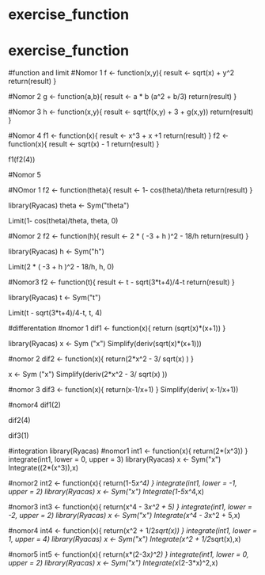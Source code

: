 # exercise_function
# exercise_function
#function and limit
#Nomor 1 
f <- function(x,y){
  result <- sqrt(x) + y^2
  return(result)
}

#Nomor 2
g <- function(a,b){
  result <- a * b (a^2 + b/3)
  return(result)
}

#Nomor 3 
h <- function(x,y){
  result <- sqrt(f(x,y) + 3 + g(x,y))
  return(result)
}

#Nomor 4 
f1 <- function(x){
  result <- x^3 + x +1
  return(result)
}
f2 <- function(x){
  result <- sqrt(x) - 1
  return(result)
}

f1(f2(4))


#Nomor 5



#NOmor 1
f2 <- function(theta){
  result <- 1- cos(theta)/theta
  return(result)
}

library(Ryacas)
theta <- Sym("theta")


Limit(1- cos(theta)/theta, theta, 0)

#Nomor 2 
f2 <- function(h){
  result <- 2 * ( -3 + h )^2 - 18/h
  return(result)
}

library(Ryacas)
h <- Sym("h")


Limit(2 * ( -3 + h )^2 - 18/h, h, 0)

#Nomor3
f2 <- function(t){
  result <- t - sqrt(3*t+4)/4-t
  return(result)
}

library(Ryacas)
t <- Sym("t")


Limit(t - sqrt(3*t+4)/4-t, t, 4)





#differentation
#nomor 1
dif1 <- function(x){
  return (sqrt(x)*(x+1))
}

library(Ryacas)
x <- Sym ("x")
Simplify(deriv(sqrt(x)*(x+1)))

#nomor 2
dif2 <- function(x){
  return(2*x^2 - 3/ sqrt(x) )
}

x <- Sym ("x")
Simplify(deriv(2*x^2 - 3/ sqrt(x) ))

#nomor 3
dif3 <- function(x){
  return(x-1/x+1)
}
Simplify(deriv( x-1/x+1)) 

#nomor4
dif1(2)

dif2(4)

dif3(1)



#integration
library(Ryacas)
#nomor1
int1 <- function(x){
  return(2*(x^3)) 
}
integrate(int1, lower = 0, upper = 3)
library(Ryacas)
x <- Sym("x")
Integrate((2*(x^3)),x)

#nomor2
int2 <- function(x){
  return(1-5*x^4) 
}
integrate(int1, lower = -1, upper = 2)
library(Ryacas)
x <- Sym("x")
Integrate(1-5*x^4,x)

#nomor3
int3 <- function(x){
  return(x^4 - 3*x^2 + 5) 
}
integrate(int1, lower = -2, upper = 2)
library(Ryacas)
x <- Sym("x")
Integrate(x^4 - 3*x^2 + 5,x)

#nomor4
int4 <- function(x){
  return(x^2 + 1/2*sqrt(x)) 
}
integrate(int1, lower = 1, upper = 4)
library(Ryacas)
x <- Sym("x")
Integrate(x^2 + 1/2*sqrt(x),x)

#nomor5
int5 <- function(x){
  return(x*(2-3*x)^2) 
}
integrate(int1, lower = 0, upper = 2)
library(Ryacas)
x <- Sym("x")
Integrate(x*(2-3*x)^2,x)
